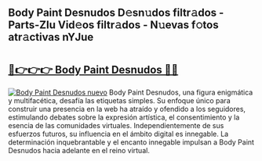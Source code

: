 ## Body Paint Desnudos D𝚎sn𝚞dos filtr𝚊dos - Parts-ZIu Vid𝚎os filtr𝚊dos - N𝚞evas f𝚘tos atr𝚊ctivas nYJue

# <h2><a href="http://mbc1ba.tromn.icu/?c=Body+Paint+Desnudos">🔗👉👉👉 Body Paint Desnudos 🔗🔗</a></h2>

[![Body Paint Desnudos nuevo](https://i.imgur.com/pEAQMta.gif)](http://mbc1ba.tromn.icu/?c=Body+Paint+Desnudos)
Body Paint Desnudos, una figura enigmática y multifacética, desafía las etiquetas simples. Su enfoque único para construir una presencia en la web ha atraído y ofendido a los seguidores, estimulando debates sobre la expresión artística, el consentimiento y la esencia de las comunidades virtuales. Independientemente de sus esfuerzos futuros, su influencia en el ámbito digital es innegable. La determinación inquebrantable y el encanto innegable impulsan a Body Paint Desnudos hacia adelante en el reino virtual.
